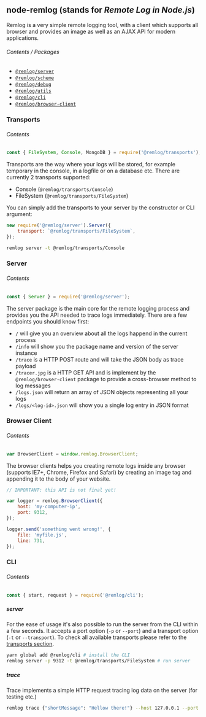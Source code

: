 ## node-remlog (stands for _Remote Log in Node.js_)

Remlog is a very simple remote logging tool, with a client which supports all browser and provides an image as well as an AJAX API for modern applications.

###### Contents / Packages

* [`@remlog/server`](https://github.com/janbiasi/remlog/tree/develop/packages/server)
* [`@remlog/scheme`](https://github.com/janbiasi/remlog/tree/develop/packages/scheme)
* [`@remlog/debug`](https://github.com/janbiasi/remlog/tree/develop/packages/debug)
* [`@remlog/utils`](https://github.com/janbiasi/remlog/tree/develop/packages/utils)
* [`@remlog/cli`](https://github.com/janbiasi/remlog/tree/develop/packages/cli)
* [`@remlog/browser-client`](https://github.com/janbiasi/remlog/packages/tree/develop/browser-client)

### Transports

###### Contents 

```js
const { FileSystem, Console, MongoDB } = require('@remlog/transports');
```

Transports are the way where your logs will be stored, for example temporary in the console, in a logfile or on a database etc. There are currently 2 transports supported:

* Console (`@remlog/transports/Console`)
* FileSystem (`@remlog/transports/FileSystem`)

You can simply add the transports to your server by the constructor or CLI argument:

```js
new require('@remlog/server').Server({
    transport: `@remlog/transports/FileSystem`,
});
```

```bash
remlog server -t @remlog/transports/Console
```

### Server

###### Contents

```js
const { Server } = require('@remlog/server');
```

The server package is the main core for the remote logging process and provides you the API needed to trace logs immediately.
There are a few endpoints you should know first:

* `/` will give you an overview about all the logs happend in the current process
* `/info` will show you the package name and version of the server instance
* `/trace` is a HTTP POST route and will take the JSON body as trace payload
* `/tracer.jpg` is a HTTP GET API and is implement by the `@remlog/browser-client` package to provide a cross-browser method to log messages
* `/logs.json` will return an array of JSON objects representing all your logs
* `/logs/<log-id>.json` will show you a single log entry in JSON format

### Browser Client

###### Contents

```js
var BrowserClient = window.remlog.BrowserClient;
```

The browser clients helps you creating remote logs inside any browser (supports IE7+, Chrome, Firefox and Safari) by creating an image tag
and appending it to the body of your website.

```js
// IMPORTANT: this API is not final yet!

var logger = remlog.BrowserClient({
    host: 'my-computer-ip',
    port: 9312,
});

logger.send('something went wrong!', {
    file: 'myfile.js',
    line: 731,
});
```

### CLI

###### Contents

```js
const { start, request } = require('@remlog/cli');
```

##### server

For the ease of usage it's also possible to run the server from the CLI within a few seconds. It accepts a port option (`-p` or `--port`) and a transport option (`-t` or `--transport`). To check all available transports please refer to the [transports section](#transports).

```bash
yarn global add @remlog/cli # install the CLI
remlog server -p 9312 -t @remlog/transports/FileSystem # run server
```

##### trace

Trace implements a simple HTTP request tracing log data on the server (for testing etc.)

```bash
remlog trace {"shortMessage": "Hellow there!"} --host 127.0.0.1 --port 9012 --secure

